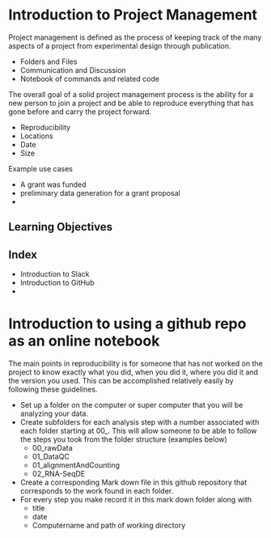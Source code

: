 # Introduction to Project Management

Project management is defined as the process of keeping track of the many aspects of a project from experimental design through publication.

  * Folders and Files
  * Communication and Discussion
  * Notebook of commands and related code

The overall goal of a solid project management process is the ability for a new person to join a project and be able to reproduce everything that has gone before and carry the project forward.

* Reproducibility
* Locations
* Date
* Size





Example use cases

* A grant was funded
* preliminary data generation for a grant proposal
*


## Learning Objectives



## Index

* Introduction to Slack
* Introduction to GitHub
*

# Introduction to using a github repo as an online notebook

The main points in reproducibility is for someone that has not worked on the project to know exactly what you did, when you did it, where you did it and the version you used.  This can be accomplished relatively easily by following these guidelines.

- Set up a folder on the computer or super computer that you will be analyzing your data.
- Create subfolders for each analysis step with a number associated with each folder starting at 00_.  This will allow someone to be able to follow the steps you took from the folder structure (examples below)
  - 00_rawData
  - 01_DataQC
  - 01_alignmentAndCounting
  - 02_RNA-SeqDE
- Create a corresponding Mark down file in this github repository that corresponds to the work found in each folder.
- For every step you make record it in this mark down folder along with
  - title
  - date
  - Computername and path of working directory
